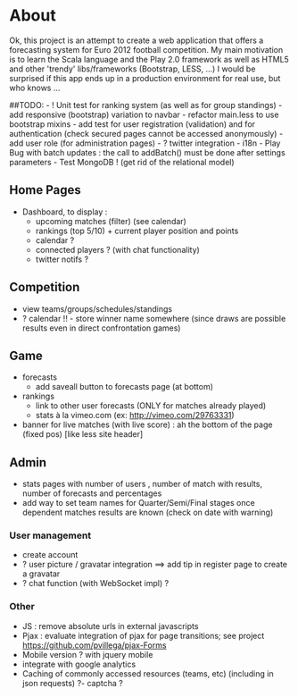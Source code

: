 
# About

Ok, this project is an attempt to create a web application that offers a forecasting system for Euro 2012 football competition.
My main motivation is to learn the Scala language and the Play 2.0 framework as well as HTML5 and other 'trendy' libs/frameworks (Bootstrap, LESS, ...)
I would be surprised if this app ends up in a production environment for real use, but who knows ...

##TODO:
	- ! Unit test for ranking system (as well as for group standings)
	- add responsive (bootstrap) variation to navbar
	- refactor main.less to use bootstrap mixins
	- add test for user registration (validation) and for authentication (check secured pages cannot be accessed anonymously)
	- add user role (for administration pages)
	- ? twitter integration
	- i18n
	- Play Bug with batch updates : the call to addBatch() must be done after settings parameters
	- Test MongoDB ! (get rid of the relational model)

## Home Pages

- Dashboard, to display :
	- upcoming matches (filter) (see calendar)
	- rankings (top 5/10) + current player position and points
	- calendar ?
	- connected players ? (with chat functionality)
	- twitter notifs ?
	
## Competition

- view teams/groups/schedules/standings
- ? calendar
!! - store winner name somewhere (since draws are possible results even in direct confrontation games)

## Game

- forecasts
	- add saveall button to forecasts page (at bottom)
- rankings
	- link to other user forecasts (ONLY for matches already played)
	- stats à la vimeo.com (ex: http://vimeo.com/29763331)
- banner for live matches (with live score) : ah the bottom of the page (fixed pos) [like less site header]

## Admin
- stats pages with number of users , number of match with results, number of forecasts and percentages
- add way to set team names for Quarter/Semi/Final stages once dependent matches results are known (check on date with warning)

### User management
- create account
- ? user picture / gravatar integration
	==> add tip in register page to create a gravatar
- ? chat function (with WebSocket impl) ?
	
### Other
- JS : remove absolute urls in external javascripts
- Pjax : evaluate integration of pjax for page transitions; see project https://github.com/pvillega/pjax-Forms
- Mobile version ? with jquery mobile
- integrate with google analytics
- Caching of commonly accessed resources (teams, etc) (including in json requests)
?- captcha ?